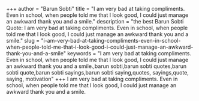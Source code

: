 +++
author = "Barun Sobti"
title = "I am very bad at taking compliments. Even in school, when people told me that I look good, I could just manage an awkward thank you and a smile."
description = "the best Barun Sobti Quote: I am very bad at taking compliments. Even in school, when people told me that I look good, I could just manage an awkward thank you and a smile."
slug = "i-am-very-bad-at-taking-compliments-even-in-school-when-people-told-me-that-i-look-good-i-could-just-manage-an-awkward-thank-you-and-a-smile"
keywords = "I am very bad at taking compliments. Even in school, when people told me that I look good, I could just manage an awkward thank you and a smile.,barun sobti,barun sobti quotes,barun sobti quote,barun sobti sayings,barun sobti saying,quotes, sayings,quote, saying, motivation"
+++
I am very bad at taking compliments. Even in school, when people told me that I look good, I could just manage an awkward thank you and a smile.

